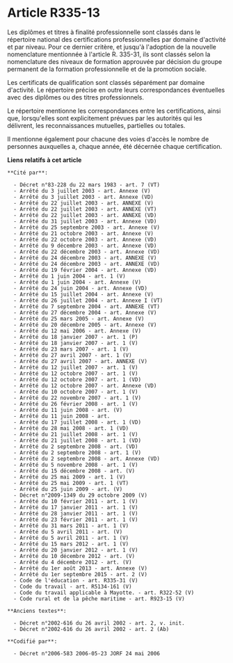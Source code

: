 # Article R335-13

Les diplômes et titres à finalité professionnelle sont classés dans le répertoire national des certifications
professionnelles par domaine d'activité et par niveau. Pour ce dernier critère, et jusqu'à l'adoption de la nouvelle
nomenclature mentionnée à l'article R. 335-31, ils sont classés selon la nomenclature des niveaux de formation approuvée par
décision du groupe permanent de la formation professionnelle et de la promotion sociale. 

Les certificats de qualification sont classés séparément par domaine d'activité. Le répertoire précise en outre leurs
correspondances éventuelles avec des diplômes ou des titres professionnels. 

Le répertoire mentionne les correspondances entre les certifications, ainsi que, lorsqu'elles sont explicitement prévues par
les autorités qui les délivrent, les reconnaissances mutuelles, partielles ou totales. 

Il mentionne également pour chacune des voies d'accès le nombre de personnes auxquelles a, chaque année, été décernée chaque
certification.

**Liens relatifs à cet article**

	**Cité par**:

	  - Décret n°83-228 du 22 mars 1983 - art. 7 (VT)
	  - Arrêté du 3 juillet 2003 - art. Annexe (V)
	  - Arrêté du 3 juillet 2003 - art. Annexe (VD)
	  - Arrêté du 22 juillet 2003 - art. ANNEXE (V)
	  - Arrêté du 22 juillet 2003 - art. ANNEXE (VT)
	  - Arrêté du 22 juillet 2003 - art. ANNEXE (VD)
	  - Arrêté du 31 juillet 2003 - art. Annexe (VD)
	  - Arrêté du 25 septembre 2003 - art. Annexe (V)
	  - Arrêté du 21 octobre 2003 - art. Annexe (V)
	  - Arrêté du 22 octobre 2003 - art. Annexe (VD)
	  - Arrêté du 9 décembre 2003 - art. Annexe (VD)
	  - Arrêté du 22 décembre 2003 - art. Annexe (VD)
	  - Arrêté du 24 décembre 2003 - art. ANNEXE (V)
	  - Arrêté du 24 décembre 2003 - art. ANNEXE (VD)
	  - Arrêté du 19 février 2004 - art. Annexe (VD)
	  - Arrêté du 1 juin 2004 - art. 1 (V)
	  - Arrêté du 1 juin 2004 - art. Annexe (V)
	  - Arrêté du 24 juin 2004 - art. Annexe (VD)
	  - Arrêté du 15 juillet 2004 - art. Annexe (V)
	  - Arrêté du 26 juillet 2004 - art. Annexe I (VT)
	  - Arrêté du 7 septembre 2004 - art. ANNEXE (VT)
	  - Arrêté du 27 décembre 2004 - art. Annexe (V)
	  - Arrêté du 25 mars 2005 - art. Annexe (V)
	  - Arrêté du 20 décembre 2005 - art. Annexe (V)
	  - Arrêté du 12 mai 2006 - art. Annexe (V)
	  - Arrêté du 18 janvier 2007 - art. 1 (P)
	  - Arrêté du 18 janvier 2007 - art. 1 (V)
	  - Arrêté du 23 mars 2007 - art. 1 (V)
	  - Arrêté du 27 avril 2007 - art. 1 (V)
	  - Arrêté du 27 avril 2007 - art. ANNEXE (V)
	  - Arrêté du 12 juillet 2007 - art. 1 (V)
	  - Arrêté du 12 octobre 2007 - art. 1 (V)
	  - Arrêté du 12 octobre 2007 - art. 1 (VD)
	  - Arrêté du 12 octobre 2007 - art. Annexe (VD)
	  - Arrêté du 10 octobre 2007 - art. 1 (V)
	  - Arrêté du 22 novembre 2007 - art. 1 (V)
	  - Arrêté du 26 février 2008 - art. 1 (V)
	  - Arrêté du 11 juin 2008 - art. (V)
	  - Arrêté du 11 juin 2008 - art.
	  - Arrêté du 17 juillet 2008 - art. 1 (VD)
	  - Arrêté du 28 mai 2008 - art. 1 (VD)
	  - Arrêté du 21 juillet 2008 - art. 1 (V)
	  - Arrêté du 21 juillet 2008 - art. 1 (VD)
	  - Arrêté du 2 septembre 2008 - art. (VD)
	  - Arrêté du 2 septembre 2008 - art. 1 (V)
	  - Arrêté du 2 septembre 2008 - art. Annexe (VD)
	  - Arrêté du 5 novembre 2008 - art. 1 (V)
	  - Arrêté du 15 décembre 2008 - art. (V)
	  - Arrêté du 25 mai 2009 - art. 1 (V)
	  - Arrêté du 25 mai 2009 - art. 1 (VT)
	  - Arrêté du 25 juin 2009 - art. (V)
	  - Décret n°2009-1349 du 29 octobre 2009 (V)
	  - Arrêté du 10 février 2011 - art. 1 (V)
	  - Arrêté du 17 janvier 2011 - art. 1 (V)
	  - Arrêté du 28 janvier 2011 - art. 1 (V)
	  - Arrêté du 23 février 2011 - art. 1 (V)
	  - Arrêté du 31 mars 2011 - art. 1 (V)
	  - Arrêté du 5 avril 2011 - art. (V)
	  - Arrêté du 5 avril 2011 - art. 1 (V)
	  - Arrêté du 15 mars 2012 - art. 1 (V)
	  - Arrêté du 20 janvier 2012 - art. 1 (V)
	  - Arrêté du 10 décembre 2012 - art. (V)
	  - Arrêté du 4 décembre 2012 - art. (V)
	  - Arrêté du 1er août 2013 - art. Annexe (V)
	  - Arrêté du 1er septembre 2015 - art. 2 (V)
	  - Code de l'éducation - art. R335-31 (V)
	  - Code du travail - art. R5134-161 (V)
	  - Code du travail applicable à Mayotte. - art. R322-52 (V)
	  - Code rural et de la pêche maritime - art. R923-15 (V)

	**Anciens textes**:

	  - Décret n°2002-616 du 26 avril 2002 - art. 2, v. init.
	  - Décret n°2002-616 du 26 avril 2002 - art. 2 (Ab)

	**Codifié par**:

	  - Décret n°2006-583 2006-05-23 JORF 24 mai 2006
